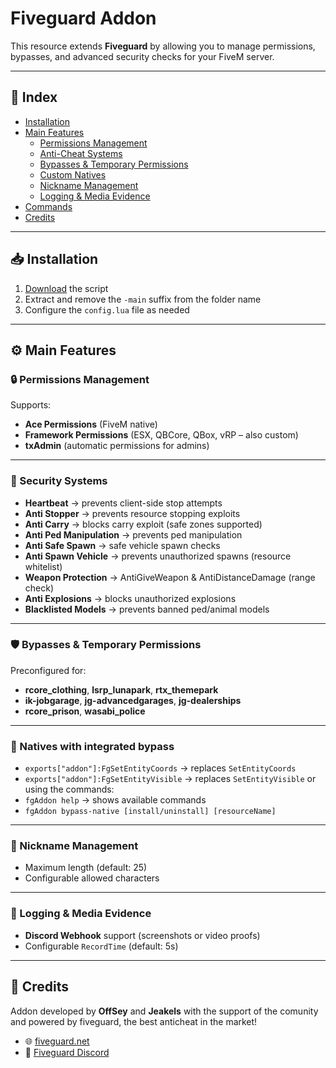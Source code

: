# Fiveguard Addon

This resource extends **Fiveguard** by allowing you to manage permissions, bypasses, and advanced security checks for your FiveM server.  

---

## 📑 Index
- [Installation](#-installation)
- [Main Features](#-main-features)
  - [Permissions Management](#-permissions-management)
  - [Anti-Cheat Systems](#-anti-cheat-systems)
  - [Bypasses & Temporary Permissions](#-bypasses--temporary-permissions)
  - [Custom Natives](#-custom-natives)
  - [Nickname Management](#-nickname-management)
  - [Logging & Media Evidence](#-logging--media-evidence)
- [Commands](#-commands)
- [Credits](#-credits)

---

## 📥 Installation
1. [Download](https://github.com/OffSey/addon/archive/refs/heads/main.zip) the script  
2. Extract and remove the `-main` suffix from the folder name  
3. Configure the `config.lua` file as needed  

---

## ⚙️ Main Features

### 🔒 Permissions Management
Supports:  
- **Ace Permissions** (FiveM native)  
- **Framework Permissions** (ESX, QBCore, QBox, vRP – also custom)  
- **txAdmin** (automatic permissions for admins)  

---

### 🚨 Security Systems
- **Heartbeat** → prevents client-side stop attempts  
- **Anti Stopper** → prevents resource stopping exploits  
- **Anti Carry** → blocks carry exploit (safe zones supported)  
- **Anti Ped Manipulation** → prevents ped manipulation  
- **Anti Safe Spawn** → safe vehicle spawn checks  
- **Anti Spawn Vehicle** → prevents unauthorized spawns (resource whitelist)  
- **Weapon Protection** → AntiGiveWeapon & AntiDistanceDamage (range check)  
- **Anti Explosions** → blocks unauthorized explosions  
- **Blacklisted Models** → prevents banned ped/animal models  

---

### 🛡️ Bypasses & Temporary Permissions
Preconfigured for:  
- **rcore_clothing**, **lsrp_lunapark**, **rtx_themepark**  
- **ik-jobgarage**, **jg-advancedgarages**, **jg-dealerships**  
- **rcore_prison**, **wasabi_police**  

---

### 🧰 Natives with integrated bypass
- `exports["addon"]:FgSetEntityCoords` → replaces `SetEntityCoords`
- `exports["addon"]:FgSetEntityVisible` → replaces `SetEntityVisible`
or using the commands:
- `fgAddon help` → shows available commands  
- `fgAddon bypass-native [install/uninstall] [resourceName]`  

---

### 📜 Nickname Management
- Maximum length (default: 25)  
- Configurable allowed characters  

---

### 📡 Logging & Media Evidence
- **Discord Webhook** support (screenshots or video proofs)  
- Configurable `RecordTime` (default: 5s)  

---

## 🙌 Credits
Addon developed by **OffSey** and **Jeakels** with the support of the comunity and powered by fiveguard, the best anticheat in the market!  

- 🌐 [fiveguard.net](https://fiveguard.net)  
- 💬 [Fiveguard Discord](https://discord.gg/fiveguard)
